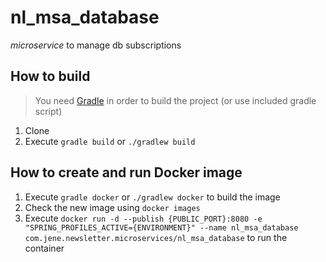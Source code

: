 # nl_msa_database

*microservice*  to manage db subscriptions

## How to build

> You need [Gradle](https://gradle.org/) in order to build the project (or use included gradle script)

1. Clone
2. Execute `gradle build` or `./gradlew build`

## How to create and run Docker image

1. Execute `gradle docker` or `./gradlew docker` to build the image
2. Check the new image using `docker images`
3. Execute `docker run -d --publish {PUBLIC_PORT}:8080 -e "SPRING_PROFILES_ACTIVE={ENVIRONMENT}" --name nl_msa_database com.jene.newsletter.microservices/nl_msa_database` to run the container